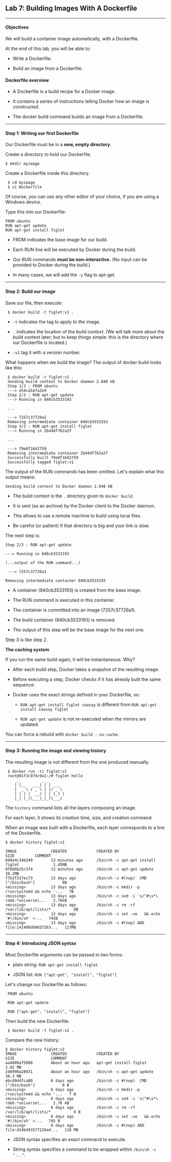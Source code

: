 ## Lab 7: Building Images With A Dockerfile

--------

#### Objectives

We will build a container image automatically, with a Dockerfile.

At the end of this lab, you will be able to:

-   Write a Dockerfile.

-   Build an image from a Dockerfile.

#### Dockerfile overview

-   A Dockerfile is a build recipe for a Docker image.

-   It contains a series of instructions telling Docker how an image is constructed.

-   The docker build command builds an image from a Dockerfile.

--------

#### Step 1: Writing our first Dockerfile

Our Dockerfile must be in a **new, empty directory**.

Create a directory to hold our Dockerfile. 
```
$ mkdir myimage
```
Create a Dockerfile inside this directory.
```
 $ cd myimage
 $ vi Dockerfile
```
Of course, you can use any other editor of your choice, if you are using a Windows device.

Type this into our Dockerfile:
```
FROM ubuntu
RUN apt-get update
RUN apt-get install figlet
```

-   FROM indicates the base image for our build.

-   Each RUN line will be executed by Docker during the build.

-   Our RUN commands **must be non-interactive.**
    (No input can be provided to Docker during the build.)

-   In many cases, we will add the `-y` flag to apt-get.

--------

#### Step 2: Build our image

Save our file, then execute:
```
 $ docker build -t figlet:v1 .
```
-  `-t` indicates the tag to apply to the image.

-   `.` indicates the location of the *build context*.
(We will talk more about the build context later; but to keep things simple: this is the directory where our Dockerfile is located.)

-   `:v1` tag it with a version number.

What happens when we build the image? The output of docker build looks like this:

```
 $ docker build -t figlet:v1 .
 Sending build context to Docker daemon 2.048 kB 
 Step 1/3 : FROM ubuntu
 ---> e54ca5efa2e9
 Step 2/3 : RUN apt-get update
 ---> Running in 840cb3533193
 
 ...
 
 ---> 7257c37726a1
 Removing intermediate container 840cb3533193 
 Step 3/3 : RUN apt-get install figlet
 ---> Running in 2b44df762a2f
 
 ...
 
 ---> f9e8f1642759
 Removing intermediate container 2b44df762a2f 
 Successfully built f9e8f1642759
 Successfully tagged figlet:v1
```

The output of the RUN commands has been omitted. Let's explain what this output means:

```
Sending build context to Docker daemon 2.048 kB
```
-   The build context is the `.` directory given to `docker build`.

-   It is sent (as an archive) by the Docker client to the Docker daemon.

-   This allows to use a remote machine to build using local files.

-   Be careful (or patient) if that directory is big and your link is slow.

The next step is:

```
Step 2/3 : RUN apt-get update

---> Running in 840cb3533193

(...output of the RUN command...)

 ---> 7257c37726a1

Removing intermediate container 840cb3533193
```

-   A container (840cb3533193) is created from the base image.

-   The RUN command is executed in this container.

-   The container is committed into an image (7257c37726a1).

-   The build container (840cb3533193) is removed.

-   The output of this step will be the base image for the next one.

Step 3 is like step 2.

**The caching system**

If you run the same build again, it will be instantaneous. Why?

-   After each build step, Docker takes a snapshot of the resulting image.

-   Before executing a step, Docker checks if it has already built the same sequence.

-   Docker uses the exact strings defined in your Dockerfile, so:

    * `RUN apt-get install figlet cowsay` is different from `RUN apt-get install cowsay figlet`

    * `RUN apt-get update` is not re-executed when the mirrors are updated.

You can force a rebuild with `docker build --no-cache`.

--------

#### Step 3: Running the image and viewing history

The resulting image is not different from the one produced manually.

```
 $ docker run -ti figlet:v1
 root@91f3c974c9a1:/# figlet hello
     _          _ _
    | |__   ___| | | ___
    |  _ \ / _ \ | |/ _ \
    | | | |  __/ | | (_) |
    |_| |_|\___|_|_|\___/
```

The `history` command lists all the layers composing an image.

For each layer, it shows its creation time, size, and creation command.

When an image was built with a Dockerfile, each layer corresponds to a line of the Dockerfile.
```
$ docker history figlet:v1

IMAGE               CREATED             CREATED BY                                      SIZE         COMMENT
694e4c34b249        13 minutes ago      /bin/sh -c apt-get install figlet               1.45MB
9f66bb25c374        13 minutes ago      /bin/sh -c apt-get update                       38.2MB
f7b3f317ec73        13 days ago         /bin/sh -c #(nop)  CMD ["/bin/bash"]            0B
<missing>           13 days ago         /bin/sh -c mkdir -p /run/systemd && echo '...   7B
<missing>           13 days ago         /bin/sh -c sed -i 's/^#\s*\(deb.*universe\...   2.76kB
<missing>           13 days ago         /bin/sh -c rm -rf /var/lib/apt/lists/*          0B
<missing>           13 days ago         /bin/sh -c set -xe   && echo '#!/bin/sh' >...   745B
<missing>           13 days ago         /bin/sh -c #(nop) ADD file:141408db9037263...   117MB
```

--------

#### Step 4: Introducing JSON syntax

Most Dockerfile arguments can be passed in two forms:

-   plain string: `RUN apt-get install figlet`

-   JSON list: `RUN ["apt-get", "install", "figlet"]`

Let's change our Dockerfile as follows:

```
 FROM ubuntu

 RUN apt-get update

 RUN ["apt-get", "install", "figlet"]
```

Then build the new Dockerfile.

```
 $ docker build -t figlet:v2 .
```

Compare the new history:
```
$ docker history figlet:v2
IMAGE               CREATED             CREATED BY                                      SIZE                COMMENT
aa4000a75080        About an hour ago   apt-get install figlet                          1.02 MB
240990a28931        About an hour ago   /bin/sh -c apt-get update                       38.3 MB
ebcd9d4fca80        6 days ago          /bin/sh -c #(nop)  CMD ["/bin/bash"]            0 B
<missing>           6 days ago          /bin/sh -c mkdir -p /run/systemd && echo '...   7 B
<missing>           6 days ago          /bin/sh -c sed -i 's/^#\s*\(deb.*universe\...   2.76 kB
<missing>           6 days ago          /bin/sh -c rm -rf /var/lib/apt/lists/*          0 B
<missing>           6 days ago          /bin/sh -c set -xe   && echo '#!/bin/sh' >...   745 B
<missing>           6 days ago          /bin/sh -c #(nop) ADD file:d14b493577228a4...   118 MB
```
-   JSON syntax specifies an *exact* command to execute.

-   String syntax specifies a command to be wrapped within `/bin/sh -c "..."`.
